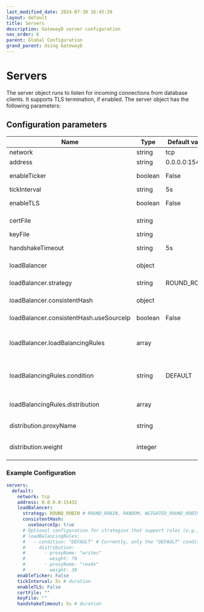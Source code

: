 ```yaml
---
last_modified_date: 2024-07-30 16:45:29
layout: default
title: Servers
description: GatewayD server configuration
nav_order: 6
parent: Global Configuration
grand_parent: Using GatewayD
---
```


# Servers

The server object runs to listen for incoming connections from database clients. It supports TLS termination, if enabled. The server object has the following parameters:

## Configuration parameters

| Name                                   | Type    | Default value | Possible values                             | Description                                                                 |
| -------------------------------------- | ------- | ------------- | -------------------------------------------- | --------------------------------------------------------------------------- |
| network                                | string  | tcp           | tcp, unix                                    | The network protocol to use                                                 |
| address                                | string  | 0.0.0.0:15432 | Valid host:port                              | The address to listen on                                                    |
| enableTicker                           | boolean | False         | True, False                                  | Whether to enable the ticker or not                                         |
| tickInterval                           | string  | 5s            | Valid duration                               | The interval of the ticker                                                  |
| enableTLS                              | boolean | False         | True, False                                  | Whether to enable TLS or not                                                |
| certFile                               | string  |               | Valid path                                   | The path to the TLS certificate                                             |
| keyFile                                | string  |               | Valid path                                   | The path to the TLS key                                                     |
| handshakeTimeout                       | string  | 5s            | Valid duration                               | The timeout for TLS handshake                                               |
| loadBalancer                           | object  |               |                                              | Configuration for the load balancer                                         |
| loadBalancer.strategy                  | string  | ROUND_ROBIN   | ROUND_ROBIN, RANDOM, WEIGHTED_ROUND_ROBIN    | The strategy used to distribute connections                                 |
| loadBalancer.consistentHash            | object  |               |                                              | Configuration for consistent hash-based load balancing                      |
| loadBalancer.consistentHash.useSourceIp | boolean | False         | True, False                                  | Whether to use the source IP for consistent hashing                         |
| loadBalancer.loadBalancingRules        | array   |               | List of rules                                | Optional configuration for strategies that support rules (e.g., WEIGHTED_ROUND_ROBIN) |
| loadBalancingRules.condition           | string  | DEFAULT       | DEFAULT                                      | Condition for the load balancing rule (currently, only "DEFAULT" is supported) |
| loadBalancingRules.distribution        | array   |               | List of proxyName and weight pairs           | Defines the weight distribution for proxies in the load balancing strategy  |
| distribution.proxyName                 | string  |               | Valid proxy name                             | Name of the proxy server (e.g., "writes", "reads")                          |
| distribution.weight                    | integer |               | Positive integer                             | Weight assigned to a proxy in the load balancing distribution               |


### Example Configuration

```yaml
servers:
  default:
    network: tcp
    address: 0.0.0.0:15432
    loadBalancer:
      strategy: ROUND_ROBIN # ROUND_ROBIN, RANDOM, WEIGHTED_ROUND_ROBIN
      consistentHash:
        useSourceIp: true
      # Optional configuration for strategies that support rules (e.g., WEIGHTED_ROUND_ROBIN)
      # loadBalancingRules:
      #   - condition: "DEFAULT" # Currently, only the "DEFAULT" condition is supported
      #     distribution:
      #       - proxyName: "writes"
      #         weight: 70
      #       - proxyName: "reads"
      #         weight: 30
    enableTicker: False
    tickInterval: 5s # duration
    enableTLS: False
    certFile: ""
    keyFile: ""
    handshakeTimeout: 5s # duration
```
